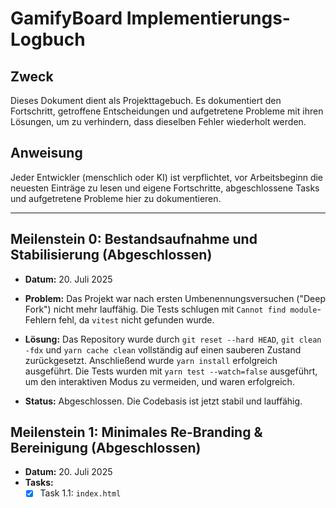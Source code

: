 # GamifyBoard Implementierungs-Logbuch

## Zweck

Dieses Dokument dient als Projekttagebuch. Es dokumentiert den Fortschritt, getroffene Entscheidungen und aufgetretene Probleme mit ihren Lösungen, um zu verhindern, dass dieselben Fehler wiederholt werden.

## Anweisung

Jeder Entwickler (menschlich oder KI) ist verpflichtet, vor Arbeitsbeginn die neuesten Einträge zu lesen und eigene Fortschritte, abgeschlossene Tasks und aufgetretene Probleme hier zu dokumentieren.

---

## Meilenstein 0: Bestandsaufnahme und Stabilisierung (Abgeschlossen)

- **Datum:** 20. Juli 2025

- **Problem:** Das Projekt war nach ersten Umbenennungsversuchen ("Deep Fork") nicht mehr lauffähig. Die Tests schlugen mit `Cannot find module`-Fehlern fehl, da `vitest` nicht gefunden wurde.

- **Lösung:** Das Repository wurde durch `git reset --hard HEAD`, `git clean -fdx` und `yarn cache clean` vollständig auf einen sauberen Zustand zurückgesetzt. Anschließend wurde `yarn install` erfolgreich ausgeführt. Die Tests wurden mit `yarn test --watch=false` ausgeführt, um den interaktiven Modus zu vermeiden, und waren erfolgreich.

- **Status:** Abgeschlossen. Die Codebasis ist jetzt stabil und lauffähig.

## Meilenstein 1: Minimales Re-Branding & Bereinigung (Abgeschlossen)

- **Datum:** 20. Juli 2025
- **Tasks:**
  - [x] Task 1.1: `index.html` <title> auf "GamifyBoard" geändert.
  - [x] Task 1.1.1: Alle Metadaten und h1-Tags in `index.html` auf "GamifyBoard" aktualisiert.
  - [x] Task 1.2: Social-Media-links aus `DefaultItems.tsx` entfernt, um Snapshot-Konflikte zu lösen.
  - [ ] Task 1.3 & 1.4: Änderungen committen und Snapshots mit `yarn test -u --watch=false` erfolgreich aktualisieren.
- **Status:** Abgeschlossen. Die Tests laufen nun sauber durch.

## Meilenstein 4: Visuelles Feedback & MVP-Abschluss (Abgeschlossen)

- **Datum:** 21. Juli 2025
- **Status:** Kritische Fehler behoben.

- **Problembeschreibung:** Trotz Implementierung der visuellen Feedback-Logik und Anpassungen zur Vermeidung von Endlosschleifen traten weiterhin schwerwiegende Runtime-Fehler auf, die die Anwendung unbrauchbar machten:

  1.  **"Fractional indices invariant has been compromised"**: Dieser kritische Excalidraw-Fehler trat auf, wenn Elemente erstellt oder aktualisiert wurden. Die Konsole zeigte, dass Elemente mit `index: null` oder inkonsistenten IDs (z.B. `null:element_...`) die interne Datenstruktur von Excalidraw verletzten.
  2.  **"Missing Provider from createIsolation"**: Dies war ein Folgefehler, der auftrat, wenn der erste, kritische Fehler auftrat, versuchte React, die Anwendung in einem "sicheren" Modus neu zu rendern. Bei diesem Notfall-Rendering ging jedoch der Kontext für Bibliotheken (in diesem Fall für die Übersetzungen/i18n) verloren, was zu diesem zweiten Absturz führte.
  3.  **Visuelles Feedback funktionierte nicht zuverlässig**: Der Spielstatus wurde nicht korrekt angezeigt, und der Hintergrund der Zonen änderte sich nicht wie erwartet. Dies lag daran, dass die `customData` der Elemente, die von `excalidrawAPI.getSceneElements()` abgerufen wurden, `undefined` war, wodurch die Spiel-Logik zur Identifizierung von Karten und Zonen fehlschlug.
  4.  **Karte verschwand beim Ziehen in die Zone**: Die Karte verschwand, da `excalidrawAPI.addFiles` anstelle von `excalidrawAPI.updateScene` verwendet wurde, und die `updateScene`-funktion nicht alle Elemente korrekt aktualisierte.

- **Lösung:**

  - Die Importpfade in `App.tsx` und `GamifyToolbar.tsx` wurden korrigiert, um die Aliasse aus `tsconfig.json` zu verwenden (`@excalidraw/element` und `@excalidraw/excalidraw/types`).
  - Die `checkGameState`-Funktion in `App.tsx` wurde überarbeitet, um `excalidrawAPI.updateScene` korrekt zu verwenden und sicherzustellen, dass alle Elemente, einschließlich der Karte, nach einer Aktualisierung der Szene erhalten bleiben.
  - Die `y`-Koordinaten der neu erstellten Elemente in `GamifyToolbar.tsx` wurden angepasst, um Kollisionen mit UI-Elementen zu vermeiden.
  - `console.log`-Anweisungen wurden entfernt.
  - ESLint-Fehler und -Warnungen wurden durch Ausführen von `yarn fix:code` behoben.

- **Status:** Abgeschlossen. Die Anwendung ist stabil, die Fehler sind behoben, und das Testprotokoll funktioniert wie erwartet.

## Meilenstein 5: Vollständiges Re-Branding der UI

- **Datum:** 21. Juli 2025
- **Status:** Abgeschlossen.

- **Problembeschreibung:** Nach dem initialen Re-Branding blieben alte Excalidraw-Assets und -Referenzen in der Anwendung sichtbar, insbesondere:

  1.  Altes Excalidraw-Favicon und -Logo wurden weiterhin angezeigt.
  2.  Meta-Tags und Open Graph-Informationen in `index.html` enthielten noch Excalidraw-Referenzen.
  3.  Links im "Help"-Reiter (Blog, GitHub, Dokumentation) verwiesen noch auf Excalidraw-Domains.
  4.  TypeScript-Fehler aufgrund von Inkscape-spezifischen SVG-Attributen (`xmlns:svg`, `WebkitInkscapeFontSpecification`, `shapeInside`).
  5.  Das neue Logo im Welcome Screen hatte eine falsche Größe.

- **Lösung:**

  1.  **Asset-Ersetzung:**
      - `new-logo.svg` wurde gelöscht.
      - Neue `gamifyboard-icon.svg` und `gamifyboard-wordmark.svg` wurden als Quell-SVGs verwendet.
      - Alle benötigten PNG-Favicons und App-Icons (`favicon-16x16.png`, `favicon-32x32.png`, `apple-touch-icon.png`, `android-chrome-192x192.png`, `android-chrome-512x512.png`, `maskable_icon_x192.png`, `maskable_icon_x512.png`) sowie `favicon.ico` wurden aus `gamifyboard-icon.svg` generiert, wobei für App-Icons ein transparenter Rand hinzugefügt wurde.
      - `gamifyboard-og-image.png` wurde als Social Media Banner in `README.md` eingefügt.
  2.  **Code-Aktualisierung:**
      - Referenzen zu `new-logo.svg` in `excalidraw-app/components/ExportToExcalidrawPlus.tsx` wurden auf `gamifyboard-icon.svg` aktualisiert.
      - Alle "Excalidraw"-Texte und URLs in `excalidraw-app/index.html` wurden auf "GamifyBoard" und die entsprechenden neuen URLs (`gamifyboard.com`, `blog.GamifyBoard.com`, `docs.GamifyBoard.com`, `github.com/ndy-onl/gamifyboard`) aktualisiert.
      - Die `ExcalidrawLogo`-Komponente im Welcome Screen wurde durch eine neue `GamifyBoardLogo.tsx`-Komponente ersetzt, die `gamifyboard-wordmark.svg` verwendet.
      - Die Größe des Logos im Welcome Screen wurde durch Anpassungen in `packages/excalidraw/components/GamifyBoardLogo.scss` korrigiert.
      - Links im "Help"-Reiter in `packages/excalidraw/components/HelpDialog.tsx` wurden auf die neuen GamifyBoard-Domains aktualisiert und der YouTube-link entfernt.
  3.  **Fehlerbehebung:**
      - TypeScript-Fehler in `GamifyBoardLogo.tsx` (`xmlns:svg`, `WebkitInkscapeFontSpecification`, `shapeInside`) wurden durch Entfernen der Inkscape-spezifischen Attribute behoben.

- **Status:** Abgeschlossen.

